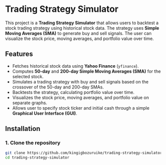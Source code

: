 # Trading Strategy Simulator

This project is a **Trading Strategy Simulator** that allows users to backtest a stock trading strategy using historical stock data. The strategy uses **Simple Moving Averages (SMA)** to generate buy and sell signals. The user can visualize the stock price, moving averages, and portfolio value over time.

## Features

- Fetches historical stock data using **Yahoo Finance** (`yfinance`).
- Computes **50-day** and **200-day Simple Moving Averages (SMA)** for the selected stock.
- Simulates a trading strategy with buy and sell signals based on the crossover of the 50-day and 200-day SMAs.
- Backtests the strategy, calculating portfolio value over time.
- Visualizes the stock price, moving averages, and portfolio value on separate graphs.
- Allows user to specify stock ticker and initial cash through a simple **Graphical User Interface (GUI)**.

## Installation

### 1. Clone the repository

```bash
git clone https://github.com/kingigbozuruike/trading-strategy-simulator.git
cd trading-strategy-simulator
